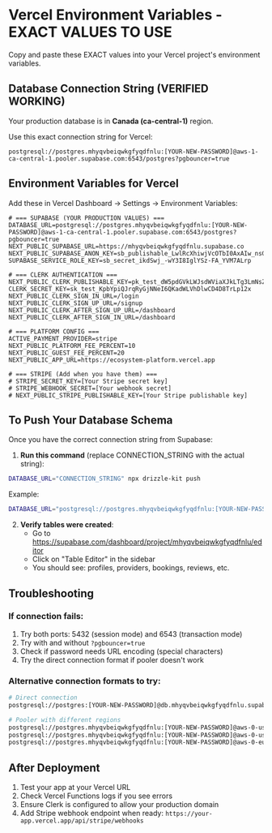 # Vercel Environment Variables - EXACT VALUES TO USE

Copy and paste these EXACT values into your Vercel project's environment variables.

## Database Connection String (VERIFIED WORKING)

Your production database is in **Canada (ca-central-1)** region.

Use this exact connection string for Vercel:
```
postgresql://postgres.mhyqvbeiqwkgfyqdfnlu:[YOUR-NEW-PASSWORD]@aws-1-ca-central-1.pooler.supabase.com:6543/postgres?pgbouncer=true
```

## Environment Variables for Vercel

Add these in Vercel Dashboard → Settings → Environment Variables:

```env
# === SUPABASE (YOUR PRODUCTION VALUES) ===
DATABASE_URL=postgresql://postgres.mhyqvbeiqwkgfyqdfnlu:[YOUR-NEW-PASSWORD]@aws-1-ca-central-1.pooler.supabase.com:6543/postgres?pgbouncer=true
NEXT_PUBLIC_SUPABASE_URL=https://mhyqvbeiqwkgfyqdfnlu.supabase.co
NEXT_PUBLIC_SUPABASE_ANON_KEY=sb_publishable_LwlRcXhiwjVcOTbI0AxAIw_nsGSTMYo
SUPABASE_SERVICE_ROLE_KEY=sb_secret_ikdSwj_-wY3I8IglYSz-FA_YVM7ALrp

# === CLERK AUTHENTICATION ===
NEXT_PUBLIC_CLERK_PUBLISHABLE_KEY=pk_test_dW5pdGVkLWJsdWViaXJkLTg3LmNsZXJrLmFjY291bnRzLmRldiQ
CLERK_SECRET_KEY=sk_test_KpbYpiQJrqRyGjNNeI6QKadWLVhDlwCD4D8TrLp12x
NEXT_PUBLIC_CLERK_SIGN_IN_URL=/login
NEXT_PUBLIC_CLERK_SIGN_UP_URL=/signup
NEXT_PUBLIC_CLERK_AFTER_SIGN_UP_URL=/dashboard
NEXT_PUBLIC_CLERK_AFTER_SIGN_IN_URL=/dashboard

# === PLATFORM CONFIG ===
ACTIVE_PAYMENT_PROVIDER=stripe
NEXT_PUBLIC_PLATFORM_FEE_PERCENT=10
NEXT_PUBLIC_GUEST_FEE_PERCENT=20
NEXT_PUBLIC_APP_URL=https://ecosystem-platform.vercel.app

# === STRIPE (Add when you have them) ===
# STRIPE_SECRET_KEY=[Your Stripe secret key]
# STRIPE_WEBHOOK_SECRET=[Your webhook secret]
# NEXT_PUBLIC_STRIPE_PUBLISHABLE_KEY=[Your Stripe publishable key]
```

## To Push Your Database Schema

Once you have the correct connection string from Supabase:

1. **Run this command** (replace CONNECTION_STRING with the actual string):
```bash
DATABASE_URL="CONNECTION_STRING" npx drizzle-kit push
```

Example:
```bash
DATABASE_URL="postgresql://postgres.mhyqvbeiqwkgfyqdfnlu:[YOUR-NEW-PASSWORD]@aws-0-us-east-1.pooler.supabase.com:6543/postgres" npx drizzle-kit push
```

2. **Verify tables were created**:
   - Go to https://supabase.com/dashboard/project/mhyqvbeiqwkgfyqdfnlu/editor
   - Click on "Table Editor" in the sidebar
   - You should see: profiles, providers, bookings, reviews, etc.

## Troubleshooting

### If connection fails:
1. Try both ports: 5432 (session mode) and 6543 (transaction mode)
2. Try with and without `?pgbouncer=true`
3. Check if password needs URL encoding (special characters)
4. Try the direct connection format if pooler doesn't work

### Alternative connection formats to try:
```bash
# Direct connection
postgresql://postgres:[YOUR-NEW-PASSWORD]@db.mhyqvbeiqwkgfyqdfnlu.supabase.co:5432/postgres

# Pooler with different regions
postgresql://postgres.mhyqvbeiqwkgfyqdfnlu:[YOUR-NEW-PASSWORD]@aws-0-us-east-1.pooler.supabase.com:6543/postgres
postgresql://postgres.mhyqvbeiqwkgfyqdfnlu:[YOUR-NEW-PASSWORD]@aws-0-us-west-1.pooler.supabase.com:6543/postgres
postgresql://postgres.mhyqvbeiqwkgfyqdfnlu:[YOUR-NEW-PASSWORD]@aws-0-eu-west-1.pooler.supabase.com:6543/postgres
```

## After Deployment

1. Test your app at your Vercel URL
2. Check Vercel Functions logs if you see errors
3. Ensure Clerk is configured to allow your production domain
4. Add Stripe webhook endpoint when ready: `https://your-app.vercel.app/api/stripe/webhooks`